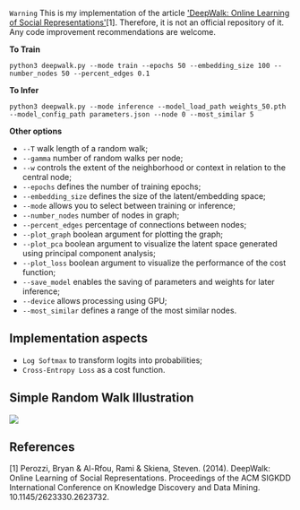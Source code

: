 `Warning` This is my implementation of the article ['DeepWalk: Online Learning of Social Representations'](https://arxiv.org/pdf/1403.6652.pdf)[1]. Therefore, it is not an official repository of it. Any code improvement recommendations are welcome.

**To Train**
```
python3 deepwalk.py --mode train --epochs 50 --embedding_size 100 --number_nodes 50 --percent_edges 0.1
```

**To Infer**
```
python3 deepwalk.py --mode inference --model_load_path weights_50.pth --model_config_path parameters.json --node 0 --most_similar 5
```

**Other options**

- `--T` walk length of a random walk;
- `--gamma` number of random walks per node;
- `--w` controls the extent of the neighborhood or context in relation to the central node;
- `--epochs` defines the number of training epochs;
- `--embedding_size` defines the size of the latent/embedding space;
- `--mode` allows you to select between training or inference;
- `--number_nodes` number of nodes in graph;
- `--percent_edges` percentage of connections between nodes;
- `--plot_graph` boolean argument for plotting the graph;
- `--plot_pca` boolean argument to visualize the latent space generated using principal component analysis;
- `--plot_loss` boolean argument to visualize the performance of the cost function;
- `--save_model` enables the saving of parameters and weights for later inference;
- `--device` allows processing using GPU;
- `--most_similar` defines a range of the most similar nodes.

## Implementation aspects

- `Log Softmax` to transform logits into probabilities;
- `Cross-Entropy Loss` as a cost function.

## Simple Random Walk Illustration

![](https://github.com/paulosantosneto/dl-bp/blob/main/gdl/deepwalk/figures/random_walk.png)


## References

[1] Perozzi, Bryan & Al-Rfou, Rami & Skiena, Steven. (2014). DeepWalk: Online Learning of Social Representations. Proceedings of the ACM SIGKDD International Conference on Knowledge Discovery and Data Mining. 10.1145/2623330.2623732. 